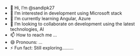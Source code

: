 - 👋 Hi, I’m @sandipk27
- 👀 I’m interested in development using Microsoft stack
- 🌱 I’m currently learning Angular, Azure
- 💞️ I’m looking to collaborate on development using the latest technologies, AI
- 📫 How to reach me ...
- 😄 Pronouns: ...
- ⚡ Fun fact: Still exploring......... 

<!---
sandipk27/sandipk27 is a ✨ special ✨ repository because its `README.md` (this file) appears on your GitHub profile.
You can click the Preview link to take a look at your changes.
--->
